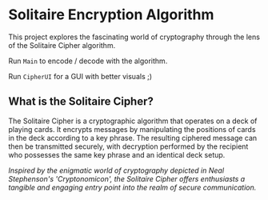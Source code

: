 # Solitaire Encryption Algorithm

This project explores the fascinating world of cryptography through the lens of the Solitaire Cipher algorithm.

Run `Main` to encode / decode with the algorithm.

Run `CipherUI` for a GUI with better visuals ;)

## What is the Solitaire Cipher?

The Solitaire Cipher is a cryptographic algorithm that operates on a deck of playing cards. It encrypts messages by manipulating the positions of cards in the deck according to a key phrase. The resulting ciphered message can then be transmitted securely, with decryption performed by the recipient who possesses the same key phrase and an identical deck setup.

_Inspired by the enigmatic world of cryptography depicted in Neal Stephenson's 'Cryptonomicon', the Solitaire Cipher offers enthusiasts a tangible and engaging entry point into the realm of secure communication._
